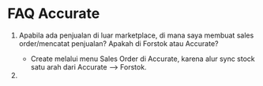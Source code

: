 # FAQ Accurate

1. Apabila ada penjualan di luar marketplace, di mana saya membuat sales order/mencatat penjualan? Apakah di Forstok atau Accurate?
   * Create melalui menu Sales Order di Accurate, karena alur sync stock satu arah dari Accurate --> Forstok.





1.
